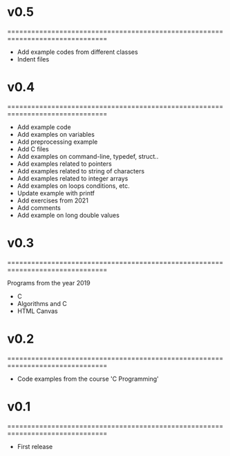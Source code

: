 # v0.5
===============================================================================
- Add example codes from different classes
- Indent files

# v0.4
===============================================================================
- Add example code
- Add examples on variables
- Add preprocessing example
- Add C files
- Add examples on command-line, typedef, struct..
- Add examples related to pointers
- Add examples related to string of characters
- Add examples related to integer arrays
- Add examples on loops conditions, etc.
- Update example with printf
- Add exercises from 2021
- Add comments
- Add example on long double values

# v0.3
===============================================================================

Programs from the year 2019
* C
* Algorithms and C
* HTML Canvas

# v0.2
===============================================================================
* Code examples from the course 'C Programming'

# v0.1
===============================================================================
* First release
